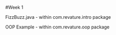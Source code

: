#Week 1

FizzBuzz.java - within com.revature.intro 
package

OOP Example - within com.revature.oop package
